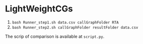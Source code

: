 # LightWeightCGs

1. `bash Runner_step1.sh data.csv callGraphFolder RTA`
1. `bash Runner_step2.sh callGraphFolder resultFolder data.csv ` 

The scrip of comparison is available at `script.py`. 
 
 

